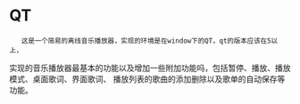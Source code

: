 # QT
       这是一个简易的离线音乐播放器，实现的环境是在window下的QT，qt的版本应该在5以上，
实现的音乐播放器最基本的功能以及增加一些附加功能吗，包括暂停、播放、播放模式、桌面歌词、界面歌词、
播放列表的歌曲的添加删除以及歌单的自动保存等功能。
      
 
